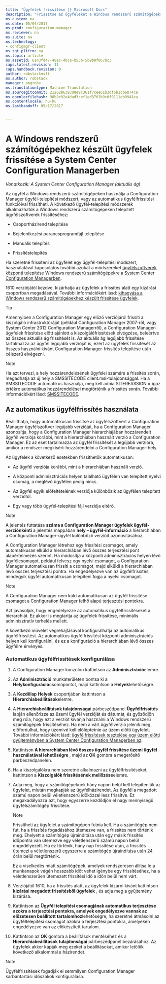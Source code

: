 ```yaml
---
title: "Ügyfelek frissítése |} Microsoft Docs"
description: "Frissítse az ügyfeleket a Windows rendszerű számítógépekre a System Center Configuration Managerben."
ms.custom: na
ms.date: 05/04/2017
ms.prod: configuration-manager
ms.reviewer: na
ms.suite: na
ms.technology:
- configmgr-client
ms.tgt_pltfrm: na
ms.topic: article
ms.assetid: 6143fd47-48ec-4bca-b53b-5b9b9f067bc3
caps.latest.revision: 11
caps.handback.revision: 0
author: robstackmsft
ms.author: robstack
manager: angrobe
ms.translationtype: Machine Translation
ms.sourcegitcommit: 212628639300e9c361f7cee61b3df6b1cb6874ce
ms.openlocfilehash: 98b8c92e4dad3cef1ed3701b9c0f9111eb9941ea
ms.contentlocale: hu-hu
ms.lasthandoff: 05/17/2017


---
```

# <a name="how-to-upgrade-clients-for-windows-computers-in-system-center-configuration-manager"></a>A Windows rendszerű számítógépekhez készült ügyfelek frissítése a System Center Configuration Managerben

*Vonatkozik: A System Center Configuration Manager (aktuális ág)*

Az ügyfél a Windows rendszerű számítógépeken használja a Configuration Manager ügyfél-telepítési módszert, vagy az automatikus ügyfélfrissítési funkcióival frissítheti. A következő ügyfél-telepítési módszerek alkalmazhatók a Windows rendszerű számítógépeken telepített ügyfélszoftverek frissítéséhez:  

-   Csoportházirend telepítése  

-   Bejelentkezési parancsprogramfájl telepítése  

-   Manuális telepítés  

-   Frissítéstelepítés  

 Ha szeretné frissíteni az ügyfelet egy ügyfél-telepítési módszert, használatával kapcsolatos további azokat a módszereket [ügyfélszoftverek központi telepítése Windows rendszerű számítógépekre a System Center Configuration Managerben](../../../../core/clients/deploy/deploy-clients-to-windows-computers.md).

 1610 verziójától kezdve, kizárhatja az ügyfelek a frissítés alatt egy kizárási csoportban megadásával. További információkért lásd: [kihagyása a Windows rendszerű számítógépekhez készült frissítése ügyfelek](exclude-clients-windows.md).  


> [!TIP]  
>  Amennyiben a Configuration Manager egy előző verziójáról frissíti a kiszolgáló infrastruktúráját \(például Configuration Manager 2007-ről, vagy System Center 2012 Configuration Managerről\), a Configuration Manager-ügyfelek frissítése előtt ajánlott a kiszolgálófrissítések elvégzése, beleértve az összes aktuális ág frissítését is.   Az aktuális ág legújabb frissítése tartalmazza az ügyfél legújabb verzióját is, ezért az ügyfelek frissítését az összes használni kívánt Configuration Manager-frissítés telepítése után célszerű elvégezni.

> [!NOTE]
> Ha azt tervezi, a hely hozzárendelésének ügyfelei számára a frissítés során, megadhatja az új hely a SMSSITECODE client.msi-tulajdonsággal. Ha a SMSSITECODE automatikus használja, meg kell adnia SITEREASSIGN = igaz értékre automatikus hozzárendelései megtörténik a frissítés során. További információkért lásd: [SMSSITECODE](../../deploy/about-client-installation-properties.md#smssitecode).

## <a name="use-automatic-client-upgrade"></a>Az automatikus ügyfélfrissítés használata  
 Beállíthatja, hogy automatikusan frissítse az ügyfélszoftvert a Configuration Manager ügyfélszoftver legújabb verzióját, ha a Configuration Manager azonosítja, hogy a Configuration Manager hierarchiájában hozzárendelt ügyfél verziója korábbi, mint a hierarchiában használt verzió a Configuration Manager. Ez az eset tartalmazza az ügyfél frissítését a legújabb verzióra, amikor a rendszer megkísérli hozzárendelni a Configuration Manager-hely.  

 Az ügyfelek a következő esetekben frissíthetők automatikusan:  

-   Az ügyfél verziója korábbi, mint a hierarchiában használt verzió.  

-   A központi adminisztrációs helyen található ügyfélen van telepített nyelvi csomag, a meglévő ügyfélen pedig nincs.  

-   Az ügyfél egyik előfeltételének verziója különbözik az ügyfélen telepített verziótól.  

-   Egy vagy több ügyfél-telepítési fájl verziója eltérő.  

> [!NOTE]  
>  A jelentés futtatása **száma a Configuration Manager ügyfelek ügyfél-verziónkénti** a jelentés mappában **hely – ügyfél-információ** a hierarchiában a Configuration Manager-ügyfél különböző verzióit azonosításához.  

 A Configuration Manager létrehoz egy frissítési csomagot, amely automatikusan elküld a hierarchiában lévő összes terjesztési pont alapértelmezés szerint. Ha módosítja a központi adminisztrációs helyen lévő ügyfélcsomagot, például felvesz egy nyelvi csomagot, a Configuration Manager automatikusan frissíti a csomagot, majd elküldi a hierarchiában lévő összes terjesztési pontra. Ha engedélyezve van az ügyfélfrissítés, mindegyik ügyfél automatikusan telepíteni fogja a nyelvi csomagot.  

> [!NOTE]  
>  A Configuration Manager nem küld automatikusan az ügyfél frissítése csomagot a Configuration Manager felhő alapú terjesztési pontokra.  

 Azt javasoljuk, hogy engedélyezze az automatikus ügyfélfrissítéseket a hierarchiát. Ez akkor is megtartja az ügyfelek frissítése, minimális adminisztratív terhelés mellett.  

 A következő művelet végrehajtásával konfigurálhatja az automatikus ügyfélfrissítést. Az automatikus ügyfélfrissítést központi adminisztrációs helyen kell konfigurálni, és ez a konfiguráció a hierarchiában lévő összes ügyfélre érvényes.  

### <a name="to-configure-automatic-client-upgrades"></a>Automatikus ügyfélfrissítések konfigurálása  

1.  A Configuration Manager konzolon kattintson az **Adminisztráció**elemre.  

2.  Az **Adminisztráció** munkaterületen bontsa ki a **Helykonfiguráció**csomópontot, majd kattintson a **Helyek**lehetőségre.  

3.  A **Kezdőlap** **Helyek** csoportjában kattintson a **Hierarchiabeállítások**elemre.  

4.  A **Hierarchiabeállítások tulajdonságai** párbeszédpanel **Ügyfélfrissítés** lapján ellenőrizze az üzemi ügyfél verzióját és dátumát, és győződjön meg róla, hogy ezt a verziót kívánja használni a Windows rendszerű számítógépek frissítéséhez.  Ha nem a várt ügyfélverzió jelenik meg, előfordulhat, hogy üzemivé kell előléptetnie az üzem előtti ügyfelet. További információkért lásd: [ügyfélfrissítések tesztelése egy üzem előtti gyűjteményben a System Center Configuration Managerben az](../../../../core/clients/manage/upgrade/test-client-upgrades.md).  

5.  Kattintson **A hierarchiában lévő összes ügyfél frissítése üzemi ügyfél használatával lehetőségre** , majd az **OK** gombra a megerősítő párbeszédpanelen.  

6.  Ha a kiszolgálókra nem szeretné alkalmazni az ügyfélfrissítéseket, kattintson a **Kiszolgálók frissítésének mellőzése**elemre.  

7.  Adja meg, hogy a számítógépeknek hány napon belül kell telepíteniük az ügyfelet, miután megkapják az ügyfélházirendet. Az ügyfél a megadott számú napon belül véletlenszerű időközzel lesz frissítve. Ez megakadályozza azt, hogy egyszerre kezdődjön el nagy mennyiségű ügyfélszámítógép frissítése.

    > [!NOTE]
    > Frissítheti az ügyfelet a számítógépen futnia kell. Ha a számítógép nem fut, ha a frissítés fogadásához ütemezve van, a frissítés nem történik meg. Ehelyett a számítógép újraindítása után egy másik frissítés időpontra van ütemezve egy véletlenszerű számú napon belül engedélyezett. Ha ez történik, hány nap frissítése után, a frissítés ütemezi a véletlenszerű egyszerre a számítógép újraindítása után 24 órán belül megtörténik.
    >     
    > Ez a viselkedés miatt számítógépek, amelyek rendszeresen állítsa le a munkanapok végén hosszabb időt vehet igénybe egy frissítéséhez, ha a véletlenszerűen ütemezett frissítési idő a időn belül nem várt.

7. Verziójától 1610, ha a frissítés alatt, az ügyfelek kizárni kívánt kattintson **kizárási megadott frissítésből ügyfelek** , és adja meg a gyűjtemény kizárása.

8.  Kattintson az **Ügyfél telepítési csomagjának automatikus terjesztése azokra a terjesztési pontokra, amelyek engedélyezve vannak az előzetesen beállított tartalomhoz**lehetőségre, ha szeretné átmásolni az ügyféltelepítési csomagot azokra a terjesztési pontokra, amelyeken engedélyezve van az előkészített tartalom.  

9. Kattintson az **OK** gombra a beállítások mentéséhez és a **Hierarchiabeállítások tulajdonságai** párbeszédpanel bezárásához. Az ügyfelek akkor kapják meg ezeket a beállításokat, amikor letöltik következő alkalommal a házirendet.

>[!NOTE]
>Ügyfélfrissítések fogadják el semmilyen Configuration Manager karbantartási időszakok konfigurálása.

